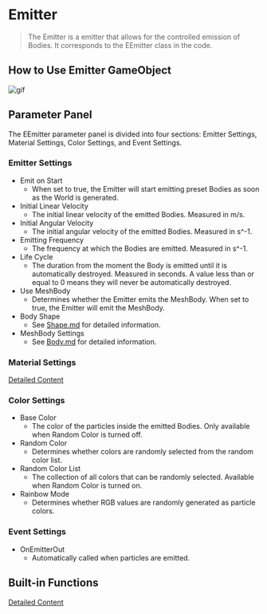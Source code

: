 # Emitter

> The Emitter is a emitter that allows for the controlled emission of Bodies. It corresponds to the EEmitter class in the code.

## How to Use Emitter GameObject

![gif](../../GIFs/Emitter.gif)

## Parameter Panel

The EEmitter parameter panel is divided into four sections: Emitter Settings, Material Settings, Color Settings, and Event Settings.

### Emitter Settings

- Emit on Start
  - When set to true, the Emitter will start emitting preset Bodies as soon as the World is generated.
- Initial Linear Velocity
  - The initial linear velocity of the emitted Bodies. Measured in m/s.
- Initial Angular Velocity
  - The initial angular velocity of the emitted Bodies. Measured in s^-1.
- Emitting Frequency
  - The frequency at which the Bodies are emitted. Measured in s^-1.
- Life Cycle
  - The duration from the moment the Body is emitted until it is automatically destroyed. Measured in seconds. A value less than or equal to 0 means they will never be automatically destroyed.
- Use MeshBody
  - Determines whether the Emitter emits the MeshBody. When set to true, the Emitter will emit the MeshBody.
- Body Shape
  - See [Shape.md](../Concepts/Shape.md) for detailed information.
- MeshBody Settings
  - See [Body.md](Body.md) for detailed information.

### Material Settings

[Detailed Content](../Concepts/Material.md)

### Color Settings

- Base Color
  - The color of the particles inside the emitted Bodies. Only available when Random Color is turned off.
- Random Color
  - Determines whether colors are randomly selected from the random color list.
- Random Color List
  - The collection of all colors that can be randomly selected. Available when Random Color is turned on.
- Rainbow Mode
  - Determines whether RGB values are randomly generated as particle colors.

### Event Settings

- OnEmitterOut
  - Automatically called when particles are emitted.

## Built-in Functions

[Detailed Content]()